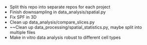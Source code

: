 - Split this repo into separate repos for each project
- Finish downsampling in data_analysis/spatial.py
- Fix SPF in 3D
- Clean up data_analysis/compare_slices.py
- ~~Clean up data_processing/spatial_statistics.py, maybe split into multiple files
- Make in vitro data analysis robust to different cell types